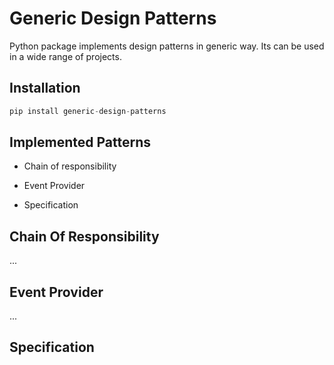# Generic Design Patterns
Python package implements design patterns in generic way. Its can be used in a wide range of projects.

## Installation 

```python
pip install generic-design-patterns 
``` 

## Implemented Patterns
* Chain of responsibility 

* Event Provider

* Specification


## Chain Of Responsibility
...

## Event Provider
...

## Specification
